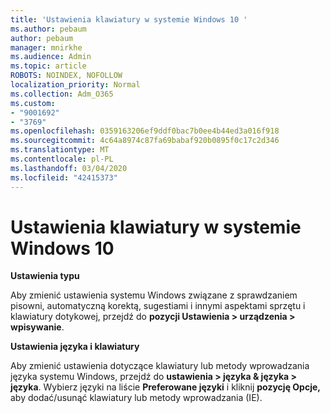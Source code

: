 ```yaml
---
title: 'Ustawienia klawiatury w systemie Windows 10 '
ms.author: pebaum
author: pebaum
manager: mnirkhe
ms.audience: Admin
ms.topic: article
ROBOTS: NOINDEX, NOFOLLOW
localization_priority: Normal
ms.collection: Adm_O365
ms.custom:
- "9001692"
- "3769"
ms.openlocfilehash: 0359163206ef9ddf0bac7b0ee4b44ed3a016f918
ms.sourcegitcommit: 4c64a8974c87fa69babaf920b0895f0c17c2d346
ms.translationtype: MT
ms.contentlocale: pl-PL
ms.lasthandoff: 03/04/2020
ms.locfileid: "42415373"
---
```

# <a name="keyboard-settings-in-windows-10"></a>Ustawienia klawiatury w systemie Windows 10

**Ustawienia typu**

Aby zmienić ustawienia systemu Windows związane z sprawdzaniem pisowni, automatyczną korektą, sugestiami i innymi aspektami sprzętu i klawiatury dotykowej, przejdź do **pozycji Ustawienia > urządzenia > wpisywanie**. 

**Ustawienia języka i klawiatury**

Aby zmienić ustawienia dotyczące klawiatury lub metody wprowadzania języka systemu Windows, przejdź do **ustawienia > języka & języka > języka**. Wybierz języki na liście **Preferowane języki** i kliknij **pozycję Opcje,** aby dodać/usunąć klawiatury lub metody wprowadzania (IE).
